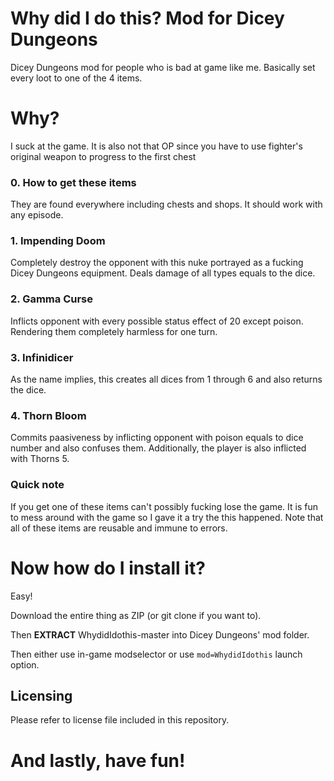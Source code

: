 # Why did I do this? Mod for Dicey Dungeons
Dicey Dungeons mod for people who is bad at game like me. Basically set every loot to one of the 4 items.

# Why?
I suck at the game. It is also not that OP since you have to use fighter's original weapon to progress to the first chest

### 0. How to get these items

They are found everywhere including chests and shops. It should work with any episode.

### 1. Impending Doom
Completely destroy the opponent with this nuke portrayed as a fucking Dicey Dungeons equipment. Deals damage of all types equals to the dice.

### 2. Gamma Curse
Inflicts opponent with every possible status effect of 20 except poison. Rendering them completely harmless for one turn.

### 3. Infinidicer
As the name implies, this creates all dices from 1 through 6 and also returns the dice.

### 4. Thorn Bloom
Commits paasiveness by inflicting opponent with poison equals to dice number and also confuses them. Additionally, the player is also inflicted with Thorns 5.

### Quick note
If you get one of these items can't possibly fucking lose the game. It is fun to mess around with the game so I gave it a try the this happened.
Note that all of these items are reusable and immune to errors.

# Now how do I install it?
Easy!

Download the entire thing as ZIP (or git clone if you want to).

Then **EXTRACT** WhydidIdothis-master into Dicey Dungeons' mod folder. 

Then either use in-game modselector or use `mod=WhydidIdothis` launch option.

## Licensing

Please refer to license file included in this repository.

# And lastly, have fun!
